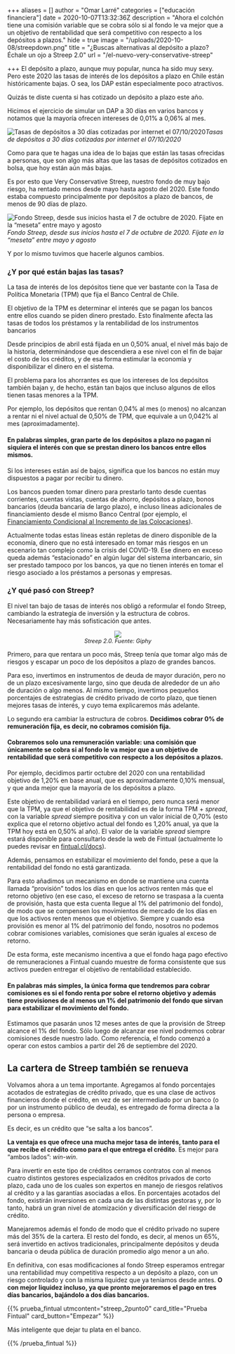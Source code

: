 +++
aliases = []
author = "Omar Larré"
categories = ["educación financiera"]
date = 2020-10-07T13:32:36Z
description = "Ahora el colchón tiene una comisión variable que se cobra sólo si al fondo le va mejor que a un objetivo de rentabilidad que será competitivo con respecto a los depósitos a plazos."
hide = true
image = "/uploads/2020-10-08/streepdown.png"
title = "¿Buscas alternativas al depósito a plazo? Échale un ojo a Streep 2.0"
url = "/el-nuevo-very-conservative-streep"

+++
El depósito a plazo, aunque muy popular, nunca ha sido muy sexy. Pero este 2020 las tasas de interés de los depósitos a plazo en Chile están históricamente bajas. O sea, los DAP están especialmente poco atractivos.

Quizás te diste cuenta si has cotizado un depósito a plazo este año.

Hicimos el ejercicio de simular un DAP a 30 días en varios bancos y notamos que la mayoría ofrecen intereses de 0,01% a 0,06% al mes.

![Tasas de depósitos a 30 días cotizadas por internet el 07/10/2020](/uploads/2020-10-08/tasas-depositos-a-plazo-bancarios-a-30-dias.png)_Tasas de depósitos a 30 días cotizadas por internet el 07/10/2020_

Como para que te hagas una idea de lo bajas que están las tasas ofrecidas a personas, que son algo más altas que las tasas de depósitos cotizados en bolsa, que hoy están aún más bajas.

Es por esto que Very Conservative Streep, nuestro fondo de muy bajo riesgo, ha rentado menos desde mayo hasta agosto del 2020. Este fondo estaba compuesto principalmente por depósitos a plazo de bancos, de menos de 90 días de plazo.

![Fondo Streep, desde sus inicios hasta el 7 de octubre de 2020. Fíjate en la “meseta” entre mayo y agosto](/uploads/2020-10-08/meseta-streep.png)_Fondo Streep, desde sus inicios hasta el 7 de octubre de 2020. Fíjate en la “meseta” entre mayo y agosto_

Y por lo mismo tuvimos que hacerle algunos cambios.

### ¿Y por qué están bajas las tasas?

La tasa de interés de los depósitos tiene que ver bastante con la Tasa de Política Monetaria (TPM) que fija el Banco Central de Chile.

El objetivo de la TPM es determinar el interés que se pagan los bancos entre ellos cuando se piden dinero prestado. Esto finalmente afecta las tasas de todos los préstamos y la rentabilidad de los instrumentos bancarios

Desde principios de abril está fijada en un 0,50% anual, el nivel más bajo de la historia, determinándose que descendiera a ese nivel con el fin de bajar el costo de los créditos, y de esa forma estimular la economía y disponibilizar el dinero en el sistema.

El problema para los ahorrantes es que los intereses de los depósitos también bajan y, de hecho, están tan bajos que incluso algunos de ellos tienen tasas menores a la TPM.

Por ejemplo, los depósitos que rentan 0,04% al mes (o menos) no alcanzan a rentar ni el nivel actual de 0,50% de TPM, que equivale a un 0,042% al mes (aproximadamente).

#### En palabras simples, gran parte de los depósitos a plazo no pagan ni siquiera el interés con que se prestan dinero los bancos entre ellos mismos.

Si los intereses están así de bajos, significa que los bancos no están muy dispuestos a pagar por recibir tu dinero.

Los bancos pueden tomar dinero para prestarlo tanto desde cuentas corrientes, cuentas vistas, cuentas de ahorro, depósitos a plazo, bonos bancarios (deuda bancaria de largo plazo), e incluso líneas adicionales de financiamiento desde el mismo Banco Central (por ejemplo, el [Financiamiento Condicional al Incremento de las Colocaciones](https://www.bcentral.cl/contenido/-/detalle/banco-central-informa-condiciones-de-la-facilidad-de-credito-condicional-al-incremento-de-las-colocaciones-fcic-y-medidas-complementarias)).

Actualmente todas estas líneas están repletas de dinero disponible de la economía, dinero que no está interesado en tomar más riesgos en un escenario tan complejo como la crisis del COVID-19. Ese dinero en exceso queda además “estacionado” en algún lugar del sistema interbancario, sin ser prestado tampoco por los bancos, ya que no tienen interés en tomar el riesgo asociado a los préstamos a personas y empresas.

### ¿Y qué pasó con Streep?

El nivel tan bajo de tasas de interés nos obligó a reformular el fondo Streep, cambiando la estrategia de inversión y la estructura de cobros. Necesariamente hay más sofisticación que antes.

<div style="text-align:center"> <figure> <img src="/uploads/2020-10-08/meryl.png"> <figcaption style="display:block;text-align:center;font-size:.8rem"><i>Streep 2.0. Fuente: Giphy</i></figcaption> </figure> </div>

Primero, para que rentara un poco más, Streep tenía que tomar algo más de riesgos y escapar un poco de los depósitos a plazo de grandes bancos.

Para eso, invertimos en instrumentos de deuda de mayor duración, pero no de un plazo excesivamente largo, sino que deuda de alrededor de un año de duración o algo menos. Al mismo tiempo, invertimos pequeños porcentajes de estrategias de crédito privado de corto plazo, que tienen mejores tasas de interés, y cuyo tema explicaremos más adelante.

Lo segundo era cambiar la estructura de cobros. **Decidimos cobrar 0% de remuneración fija, es decir, no cobramos comisión fija.**

#### Cobraremos solo una remuneración variable: una comisión que únicamente se cobra si al fondo le va mejor que a un objetivo de rentabilidad que será competitivo con respecto a los depósitos a plazos.

Por ejemplo, decidimos partir octubre del 2020 con una rentabilidad objetivo de 1,20% en base anual, que es aproximadamente 0,10% mensual, y que anda mejor que la mayoría de los depósitos a plazo.

Este objetivo de rentabilidad variará en el tiempo, pero nunca será menor que la TPM, ya que el objetivo de rentabilidad es de la forma TPM + _spread_, con la variable _spread_ siempre positiva y con un valor inicial de 0,70% (esto explica que el retorno objetivo actual del fondo es 1,20% anual, ya que la TPM hoy está en 0,50% al año). El valor de la variable _spread_ siempre estará disponible para consultarlo desde la web de Fintual (actualmente lo puedes revisar en [fintual.cl/docs](https://www.fintual.com/docs)).

Además, pensamos en estabilizar el movimiento del fondo, pese a que la rentabilidad del fondo no está garantizada.

Para esto añadimos un mecanismo en donde se mantiene una cuenta llamada “provisión” todos los días en que los activos renten más que el retorno objetivo (en ese caso, el exceso de retorno se traspasa a la cuenta de provisión, hasta que esta cuenta llegue al 1% del patrimonio del fondo), de modo que se compensen los movimientos de mercado de los días en que los activos renten menos que el objetivo. Siempre y cuando esa provisión es menor al 1% del patrimonio del fondo, nosotros no podemos cobrar comisiones variables, comisiones que serán iguales al exceso de retorno.

De esta forma, este mecanismo incentiva a que el fondo haga pago efectivo de remuneraciones a Fintual cuando muestre de forma consistente que sus activos pueden entregar el objetivo de rentabilidad establecido.

#### **En palabras más simples, la única forma que tendremos para cobrar comisiones es si el fondo renta por sobre el retorno objetivo y además tiene provisiones de al menos un 1% del patrimonio del fondo que sirvan para estabilizar el movimiento del fondo.**

Estimamos que pasarán unos 12 meses antes de que la provisión de Streep alcance el 1% del fondo. Sólo luego de alcanzar ese nivel podremos cobrar comisiones desde nuestro lado. Como referencia, el fondo comenzó a operar con estos cambios a partir del 26 de septiembre del 2020.

## La cartera de Streep también se renueva

Volvamos ahora a un tema importante. Agregamos al fondo porcentajes acotados de estrategias de crédito privado, que es una clase de activos financieros donde el crédito, en vez de ser intermediado por un banco (o por un instrumento público de deuda), es entregado de forma directa a la persona o empresa.

Es decir, es un crédito que “se salta a los bancos”.

**La ventaja es que ofrece una mucha mejor tasa de interés, tanto para el que recibe el crédito como para el que entrega el crédito**. Es mejor para “ambos lados”: _win-win_.

Para invertir en este tipo de créditos cerramos contratos con al menos cuatro distintos gestores especializados en créditos privados de corto plazo, cada uno de los cuales son expertos en manejo de riesgos relativos al crédito y a las garantías asociadas a ellos. En porcentajes acotados del fondo, existirán inversiones en cada una de las distintas gestoras y, por lo tanto, habrá un gran nivel de atomización y diversificación del riesgo de crédito.

Manejaremos además el fondo de modo que el crédito privado no supere más del 35% de la cartera. El resto del fondo, es decir, al menos un 65%, será invertido en activos tradicionales, principalmente depósitos y deuda bancaria o deuda pública de duración promedio algo menor a un año.

En definitiva, con esas modificaciones al fondo Streep esperamos entregar una rentabilidad muy competitiva respecto a un depósito a plazo, con un riesgo controlado y con la misma liquidez que ya teníamos desde antes. **O con mejor liquidez incluso, ya que pronto mejoraremos el pago en tres días bancarios, bajándolo a dos días bancarios.**

{{% prueba_fintual
utmcontent="streep_2punto0"
card_title="Prueba Fintual"
card_button="Empezar" %}}

Más inteligente que dejar tu plata en el banco.

{{% /prueba_fintual %}}